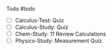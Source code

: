 Todo
#todo
- [ ] Calculus-Test: Quiz
- [ ] Calculus-Study: Quiz
- [ ] Chem-Study: 11 Review Calculations
- [ ] Physics-Study: Measurement Quiz
